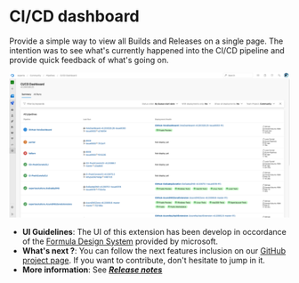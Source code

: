 # CI/CD dashboard

Provide a simple way to view all Builds and Releases on a single page.
The intention was to see what's currently happened into the CI/CD pipeline and provide quick feedback of what's going on.

![CICD_Screencapture](screenshots/CI_CD_Dashboard.png)

- **UI Guidelines**: The UI of this extension has been develop in occordance of the [Formula Design System](https://developer.microsoft.com/en-ca/azure-devops) provided by microsoft.
- **What's next ?**: You can follow the next features inclusion on our [GitHub project page](https://github.com/expertasolutions/VstsDashboard/issues). If you want to contribute, don't hesitate to jump in it.
- **More information**: See ***[Release notes](https://github.com/expertasolutions/VstsDashboard/releases)***
